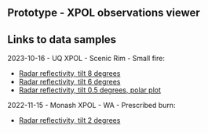 ## Prototype - XPOL observations viewer 

## Links to data samples

2023-10-16 - UQ XPOL - Scenic Rim - Small fire: 
- [Radar reflectivity, tilt 8 degrees](https://appgc.github.io/web-prototype/Bokeh_Plot_2.html)
- [Radar reflectivity, tilt 6 degrees](https://appgc.github.io/web-prototype/XPOL_DBZH_6deg.html)
- [Radar reflectivity, tilt 0.5 degrees, polar plot](https://appgc.github.io/web-prototype/New_bokeh_plot_polar.html)

2022-11-15 - Monash XPOL - WA - Prescribed burn:
- [Radar reflectivity, tilt 2 degrees](https://appgc.github.io/web-prototype/2022_XPOL_Monash.html)
